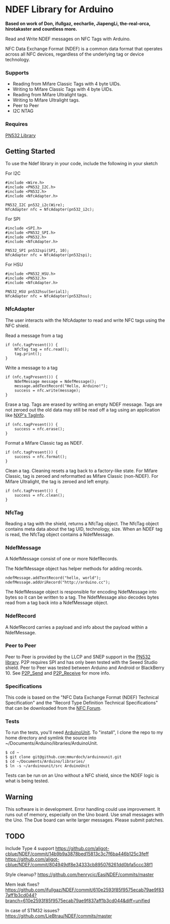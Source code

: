 # NDEF Library for Arduino

**Based on work of Don, ifullgaz, eecharlie, JiapengLi, the-real-orca, hirotakaster and countless more.**

Read and Write NDEF messages on NFC Tags with Arduino.

NFC Data Exchange Format (NDEF) is a common data format that operates across all NFC devices, regardless of the underlying tag or device technology.

### Supports 
 - Reading from Mifare Classic Tags with 4 byte UIDs.
 - Writing to Mifare Classic Tags with 4 byte UIDs.
 - Reading from Mifare Ultralight tags.
 - Writing to Mifare Ultralight tags.
 - Peer to Peer
 - I2C NTAG

### Requires

[PN532 Library](https://github.com/solhuebner/PN532)

## Getting Started

To use the Ndef library in your code, include the following in your sketch

For I2C 

    #include <Wire.h>
    #include <PN532_I2C.h>
    #include <PN532.h>
    #include <NfcAdapter.h>
    
    PN532_I2C pn532_i2c(Wire);
    NfcAdapter nfc = NfcAdapter(pn532_i2c);

For SPI

    #include <SPI.h>
    #include <PN532_SPI.h>
    #include <PN532.h>
    #include <NfcAdapter.h>
    
    PN532_SPI pn532spi(SPI, 10);
    NfcAdapter nfc = NfcAdapter(pn532spi);

For HSU

    #include <PN532_HSU.h>
    #include <PN532.h>
    #include <NfcAdapter.h>
    
    PN532_HSU pn532hsu(Serial1);
    NfcAdapter nfc = NfcAdapter(pn532hsu);

### NfcAdapter

The user interacts with the NfcAdapter to read and write NFC tags using the NFC shield.

Read a message from a tag

    if (nfc.tagPresent()) {
        NfcTag tag = nfc.read();
        tag.print();
    }

Write a message to a tag

    if (nfc.tagPresent()) {
        NdefMessage message = NdefMessage();
        message.addTextRecord("Hello, Arduino!");
        success = nfc.write(message);
    }

Erase a tag. Tags are erased by writing an empty NDEF message. Tags are not zeroed out the old data may still be read off a tag using an application like [NXP's TagInfo](https://play.google.com/store/apps/details?id=com.nxp.taginfolite&hl=en).

    if (nfc.tagPresent()) {
        success = nfc.erase();
    }


Format a Mifare Classic tag as NDEF.

    if (nfc.tagPresent()) {
        success = nfc.format();
    }


Clean a tag. Cleaning resets a tag back to a factory-like state. For Mifare Classic, tag is zeroed and reformatted as Mifare Classic (non-NDEF). For Mifare Ultralight, the tag is zeroed and left empty.

    if (nfc.tagPresent()) {
        success = nfc.clean();
    }


### NfcTag 

Reading a tag with the shield, returns a NfcTag object. The NfcTag object contains meta data about the tag UID, technology, size. When an NDEF tag is read, the NfcTag object contains a NdefMessage.

### NdefMessage

A NdefMessage consist of one or more NdefRecords.

The NdefMessage object has helper methods for adding records.

    ndefMessage.addTextRecord("hello, world");
    ndefMessage.addUriRecord("http://arduino.cc");

The NdefMessage object is responsible for encoding NdefMessage into bytes so it can be written to a tag. The NdefMessage also decodes bytes read from a tag back into a NdefMessage object.

### NdefRecord

A NdefRecord carries a payload and info about the payload within a NdefMessage.

### Peer to Peer

Peer to Peer is provided by the LLCP and SNEP support in the [PN532 library](https://github.com/solhuebner/PN532). P2P requires SPI and has only been tested with the Seeed Studio shield. Peer to Peer was tested between Arduino and Android or BlackBerry 10. See [P2P_Send](examples/P2P_Send/P2P_Send.ino) and [P2P_Receive](examples/P2P_Receive/P2P_Receive.ino) for more info.

### Specifications

This code is based on the "NFC Data Exchange Format (NDEF) Technical Specification" and the "Record Type Definition Technical Specifications" that can be downloaded from the [NFC Forum](http://www.nfc-forum.org/specs/spec_license).

### Tests

To run the tests, you'll need [ArduinoUnit](https://github.com/mmurdoch/arduinounit). To "install", I clone the repo to my home directory and symlink the source into ~/Documents/Arduino/libraries/ArduinoUnit.

    $ cd ~
    $ git clone git@github.com:mmurdoch/arduinounit.git
    $ cd ~/Documents/Arduino/libraries/
    $ ln -s ~/arduinounit/src ArduinoUnit
    
Tests can be run on an Uno without a NFC shield, since the NDEF logic is what is being tested.
    
## Warning

This software is in development. Error handling could use improvement. It runs out of memory, especially on the Uno board. Use small messages with the Uno. The Due board can write larger messages. Please submit patches.

## TODO

Include Type 4 support
https://github.com/aligot-cblue/NDEF/commit/14b9b9a3878bed15813c3c7f6ba446b125c3feff
https://github.com/aligot-cblue/NDEF/commit/804949df8e34333cb895076261dd0bfa5ccc38f1

Style cleanup?
https://github.com/henrycjc/EasiNDEF/commits/master

Mem leak fixes?
https://github.com/ifullgaz/NDEF/commit/610e2593f85f9575ecab79ae9f837aff1b3cd044?branch=610e2593f85f9575ecab79ae9f837aff1b3cd044&diff=unified

In case of STM32 issues?
https://github.com/LieBtrau/NDEF/commits/master



